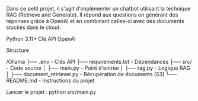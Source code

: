 
Dans ce petit projet, il s'agit d'implémenter un chatbot utilisant la technique RAG (Retrieve and Generate). Il répond aux questions en générant des réponses grâce à OpenAI et en combinant celles-ci avec des documents stockés dans le cloud.

Python 3.11+ 
Clé API OpenAI 

Structure

/Ollama
├── .env                    - Clés API
├── requirements.txt        -  Dépendances
├── src/                    - Code source
│   ├── main.py             - Point d'entrée
│   ├── rag.py              - Logique RAG
│   ├── document_retriever.py -  Récupération de documents (S3)
└── README.md                - Instructions du projet


Lancer le projet : 
python src/main.py
